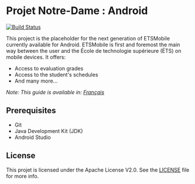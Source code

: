 # Projet Notre-Dame : Android

[![Build Status](https://travis-ci.org/ApplETS/Notre-Dame-Android.svg?branch=master)](https://travis-ci.org/ApplETS/Notre-Dame-Android)

This project is the placeholder for the next generation of ETSMobile currently available for Android. ETSMobile is first and foremost
the main way between the user and the École de technologie supérieure (ÉTS) on mobile devices. It offers:

* Access to evaluation grades
* Access to the student's schedules
* And many more...

_Note: This guide is available in: [Français](https://github.com/ApplETS/Notre-Dame-Android/blob/master/README.fr.md)_

## Prerequisites

* Git
* Java Development Kit (JDK)
* Android Studio

## License

This projet is licensed under the Apache License V2.0. See the [LICENSE](https://github.com/ApplETS/Notre-Dame-Android/blob/master/LICENSE) file for more info.